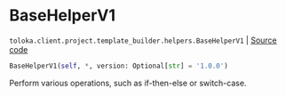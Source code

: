 # BaseHelperV1
`toloka.client.project.template_builder.helpers.BaseHelperV1` | [Source code](https://github.com/Toloka/toloka-kit/blob/v0.1.24/src/client/project/template_builder/helpers.py#L23)

```python
BaseHelperV1(self, *, version: Optional[str] = '1.0.0')
```

Perform various operations, such as if-then-else or switch-case.

